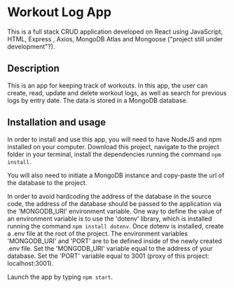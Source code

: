 # Workout Log App

This is a full stack CRUD application developed on React using JavaScript, HTML, Express , Axios, MongoDB Atlas and Mongoose ("project still under development"?).

## Description
This is an app for keeping track of workouts. In this app, the user can create, read, update and delete workout logs, as well as search for previous logs by entry date. The data is stored in a MongoDB database.

## Installation and usage
In order to install and use this app, you will need to have NodeJS and npm installed on your computer. Download this project, navigate to the project folder in your terminal, install the dependencies running the command ``npm install``. 

You will also need to initiate a MongoDB instance and copy-paste the url of the database to the project.

In order to avoid hardcoding the address of the database in the source code, the address of the database should be passed to the application via the 'MONGODB_URI' environment variable. One way to define the value of an environment variable is to use the 'dotenv' library, which is installed running the command ```npm install dotenv```. Once dotenv is installed, create a .env file at the root of the project. The environment variables 'MONGODB_URI' and 'PORT' are to be defined inside of the newly created .env file. Set the 'MONGODB_URI' variable equal to the address of your database. Set the 'PORT' variable equal to 3001 (proxy of this project: localhost:3001).

Launch the app by typing  ```npm start```.